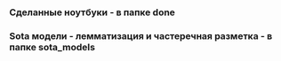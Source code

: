 ### Сделанные ноутбуки - в папке done

### Sota модели - лемматизация и частеречная разметка - в папке sota_models 